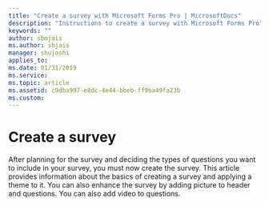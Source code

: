 ```yaml
---
title: "Create a survey with Microsoft Forms Pro | MicrosoftDocs"
description: "Instructions to create a survey with Microsoft Forms Pro"
keywords: ""
author: sbmjais
ms.author: shjais
manager: shujoshi
applies_to: 
ms.date: 01/31/2019
ms.service: 
ms.topic: article
ms.assetid: c9dba997-e8dc-4e44-bbeb-ff9ba49fa23b
ms.custom: 
---
```

# Create a survey

After planning for the survey and deciding the types of questions you want to include in your survey, you must now create the survey. This article provides information about the basics of creating a survey and applying a theme to it. You can also enhance the survey by adding picture to header and questions. You can also add video to questions.

